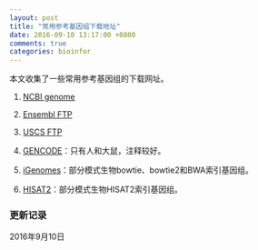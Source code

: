 ```yaml
---
layout: post
title: "常用参考基因组下载地址"
date: 2016-09-10 13:17:00 +0800
comments: true
categories: bioinfor
---
```


本文收集了一些常用参考基因组的下载网址。

1. [NCBI genome](https://www.ncbi.nlm.nih.gov/genome/) 

2. [Ensembl FTP](http://uswest.ensembl.org/info/data/ftp/index.html) 

3. [USCS FTP](http://hgdownload.cse.ucsc.edu/goldenPath/) 

4. [GENCODE](http://www.gencodegenes.org/)：只有人和大鼠，注释较好。

5. [iGenomes](http://support.illumina.com/sequencing/sequencing_software/igenome.html)：部分模式生物bowtie、bowtie2和BWA索引基因组。

<!--more-->

6. [HISAT2](https://ccb.jhu.edu/software/hisat2/index.shtml)：部分模式生物HISAT2索引基因组。




### 更新记录 ###

2016年9月10日




